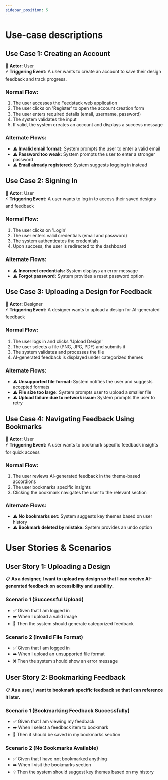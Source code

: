 ```yaml
---
sidebar_position: 5
---
```


# Use-case descriptions

## Use Case 1: Creating an Account
:bust_in_silhouette: **Actor:** User  
:zap: **Triggering Event:** A user wants to create an account to save their design feedback and track progress.

### Normal Flow:
1. The user accesses the Feedstack web application
2. The user clicks on 'Register' to open the account creation form
3. The user enters required details (email, username, password)
4. The system validates the input
5. If valid, the system creates an account and displays a success message

### Alternate Flows:
- :warning: **Invalid email format:** System prompts the user to enter a valid email
- :warning: **Password too weak:** System prompts the user to enter a stronger password
- :warning: **Email already registered:** System suggests logging in instead

## Use Case 2: Signing In  
:bust_in_silhouette: **Actor:** User  
:zap: **Triggering Event:** A user wants to log in to access their saved designs and feedback

### Normal Flow:
1. The user clicks on 'Login'
2. The user enters valid credentials (email and password)
3. The system authenticates the credentials
4. Upon success, the user is redirected to the dashboard

### Alternate Flows:
- :warning: **Incorrect credentials:** System displays an error message
- :warning: **Forgot password:** System provides a reset password option

## Use Case 3: Uploading a Design for Feedback
:art: **Actor:** Designer  
:zap: **Triggering Event:** A designer wants to upload a design for AI-generated feedback

### Normal Flow:
1. The user logs in and clicks 'Upload Design'
2. The user selects a file (PNG, JPG, PDF) and submits it
3. The system validates and processes the file
4. AI-generated feedback is displayed under categorized themes

### Alternate Flows:
- :warning: **Unsupported file format:** System notifies the user and suggests accepted formats
- :warning: **File size too large:** System prompts user to upload a smaller file
- :warning: **Upload failure due to network issue:** System prompts the user to retry

## Use Case 4: Navigating Feedback Using Bookmarks
:bust_in_silhouette: **Actor:** User  
:zap: **Triggering Event:** A user wants to bookmark specific feedback insights for quick access

### Normal Flow:
1. The user reviews AI-generated feedback in the theme-based accordions
2. The user bookmarks specific insights
3. Clicking the bookmark navigates the user to the relevant section

### Alternate Flows:
- :warning: **No bookmarks set:** System suggests key themes based on user history
- :warning: **Bookmark deleted by mistake:** System provides an undo option

# User Stories & Scenarios

## User Story 1: Uploading a Design
:clipboard: **As a designer, I want to upload my design so that I can receive AI-generated feedback on accessibility and usability.**

### Scenario 1 (Successful Upload)
- :white_check_mark: Given that I am logged in
- :arrow_right: When I upload a valid image
- :tada: Then the system should generate categorized feedback

### Scenario 2 (Invalid File Format)
- :white_check_mark: Given that I am logged in
- :arrow_right: When I upload an unsupported file format
- :x: Then the system should show an error message

## User Story 2: Bookmarking Feedback
:clipboard: **As a user, I want to bookmark specific feedback so that I can reference it later.**

### Scenario 1 (Bookmarking Feedback Successfully)
- :white_check_mark: Given that I am viewing my feedback
- :arrow_right: When I select a feedback item to bookmark
- :bookmark: Then it should be saved in my bookmarks section

### Scenario 2 (No Bookmarks Available)
- :white_check_mark: Given that I have not bookmarked anything
- :arrow_right: When I visit the bookmarks section
- :bulb: Then the system should suggest key themes based on my history
